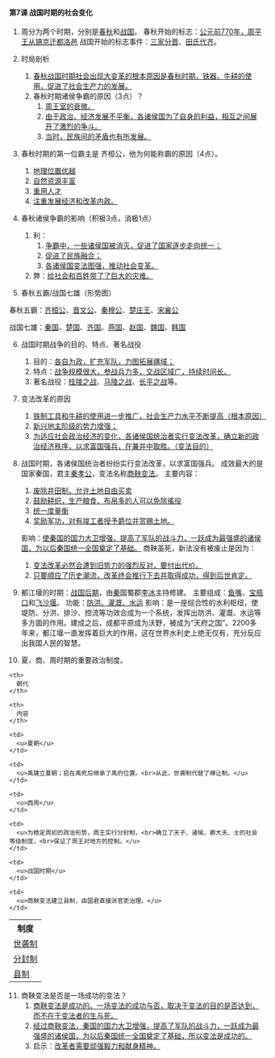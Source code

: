 #### 第7课 战国时期的社会变化

1. 周分为两个时期，分别是<u>春秋</u>和<u>战国</u>。 春秋开始的标志：<u>公元前770年，周平王从镐京迁都洛邑</u> 战国开始的标志事件：<u>三家分晋</u>、<u>田氏代齐</u>。

2. 时局剖析
   1. <u>春秋战国时期社会出现大变革的根本原因是春秋时期，铁器、牛耕的使用，促进了社会生产力的发展。</u>
   2. 春秋时期诸侯争霸的原因（3点）？
      1. <u>周王室的衰微。</u>
      2. <u>由于政治、经济发展不平衡，各诸侯国为了自身的利益，相互之间展开了激烈的争斗。</u>
      3. <u>当时，民族间的矛盾也有所发展。</u>

3. 春秋时期的第一位霸主是 齐桓公，他为何能称霸的原因（4点）。
   1. <u>地理位置优越</u>
   2. <u>自然资源丰富</u>
   3. <u>重用人才</u>
   4. <u>注重发展经济和改革内政。</u>

4. 春秋诸侯争霸的影响（积极3点，消极1点）
   1. 利：
      1. <u>争霸中，一些诸侯国被消灭，促进了国家逐步走向统一；</u>
      2. <u>促进了民族融合；</u>
      3. <u>各诸侯国变法图强，推动社会变革。</u>
   2. 弊：<u>给社会和百姓带了了巨大的灾难。</u>

5. 春秋五霸/战国七雄（形势图）

春秋五霸：<u>齐桓公</u>、<u>晋文公</u>、<u>秦穆公</u>、<u>楚庄王</u>、<u>宋襄公</u>

战国七雄：<u>秦国</u>、<u>楚国</u>、<u>齐国</u>、<u>燕国</u>、<u>赵国</u>、<u>魏国</u>、<u>韩国</u>

6. 战国时期战争的目的、特点、著名战役

   1. 目的：<u>各自为政，扩充军队，力图拓展疆域；</u>
   2. 特点：<u>战争规模很大，参战兵力多，交战区域广，持续时间长。</u>
   3. 著名战役：<u>桂陵之战</u>、<u>马陵之战</u>、<u>长平之战</u>等。

7. 变法改革的原因

   1. <u>铁制工具和牛耕的使用进一步推广，社会生产力水平不断提高（根本原因）</u>
   2. <u>新兴地主阶级的势力增强；</u>
   3. <u>为适应社会政治经济的变化，各诸侯国统治者实行变法改革，确立新的政治经济秩序，以求富国强兵，在兼并中取胜。（变法目的）</u>

8. 战国时期，各诸侯国统治者纷纷实行变法改革，以求富国强兵。 成效最大的是国家秦国，君主<u>秦孝公</u>，变法名称<u>商鞅变法</u>。 主要内容：

   1. <u>废除井田制，允许土地自由买卖</u>
   2. <u>鼓励耕织，生产粮食、布帛多的人可以免除徭役</u>
   3. <u>统一度量衡</u>
   4. <u>奖励军功，对有竣工者授予爵位并赏赐土地。</u>

   影响：<u>使秦国的国力大卫增强，提高了军队的战斗力，一跃成为最强盛的诸侯国，为以后秦国统一全国奠定了基础。</u> 商鞅虽死，新法没有被废止是因为：

   1. <u>变法改革必然会遭到旧势力的强烈反对，要付出代价。</u>
   2. <u>只要顺应了历史潮流，改革终会推行下去并取得成功，得到后世肯定。</u>

9. 都江堰的时期：<u>战国后期</u>，由<u>秦</u>国蜀郡<u>李冰</u>主持修建。 主要组成：<u>鱼嘴</u>、<u>宝瓶口</u>和<u>飞沙堰</u>。 功能：<u>防洪、灌溉、水运</u> 影响：是一座综合性的水利枢纽，使堤防、分洪、排沙、控流等功效合成为一个系统，发挥出防洪、灌溉、水运等多方面的作用。建成之后，成都平原成为沃野，被成为“天府之国”。2200多年来，都江堰一直发挥着巨大的作用，这在世界水利史上绝无仅有，充分反应出我国人民的智慧。

10. 夏、商、周时期的重要政治制度。

<table spaces-before="0">
  <tr>
    <th>
      制度
    </th>
    
    <th>
      朝代
    </th>
    
    <th>
      内容
    </th>
  </tr>
  
  <tr>
    <td>
      <u>世袭制</u>
    </td>
    
    <td>
      <u>夏朝</u>
    </td>
    
    <td>
      <u>禹建立夏朝；启在禹死后继承了禹的位置。<br>从此，世袭制代替了禅让制。</u>
    </td>
  </tr>
  
  <tr>
    <td>
      <u>分封制</u>
    </td>
    
    <td>
      <u>西周</u>
    </td>
    
    <td>
      <u>为稳定周初的政治形势，周王实行分封制，<br>确立了天子、诸侯、卿大夫、士的社会等级制度，<br>保证了周王对地方的控制。</u>
    </td>
  </tr>
  
  <tr>
    <td>
      <u>县制</u>
    </td>
    
    <td>
      <u>战国时期</u>
    </td>
    
    <td>
      <u>商鞅变法建立县制，由国君直接派官吏治理。</u>
    </td>
  </tr>
</table>



11. 商鞅变法是否是一场成功的变法？
    1. <u>商鞅变法是成功的。一场变法的成功与否，取决于变法的目的是否达到，而不在于变法者的生与死。</u>
    2. <u>经过商鞅变法，秦国的国力大卫增强，提高了军队的战斗力，一跃成为最强盛的诸侯国，为以后秦国统一全国奠定了基础，所以变法是成功的。</u>
    3. 启示：<u>改革者需要顽强毅力和献身精神。</u>

